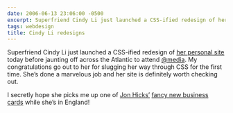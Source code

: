 ```yaml
---
date: 2006-06-13 23:06:00 -0500
excerpt: Superfriend Cindy Li just launched a CSS-ified redesign of her personal site.
tags: webdesign
title: Cindy Li redesigns
---
```


Superfriend Cindy Li just launched a CSS-ified redesign of [her personal site](http://www.cindyli.com/) today before jaunting off across the Atlantic to attend [@media](http://www.vivabit.com/atmedia2006/). My congratulations go out to her for slugging her way through CSS for the first time. She’s done a marvelous job and her site is definitely worth checking out.

I secretly hope she picks me up one of [Jon Hicks’](http://hicksdesign.co.uk/) [fancy new business cards](http://flickr.com/photos/hicksdesign/163538201/) while she’s in England!